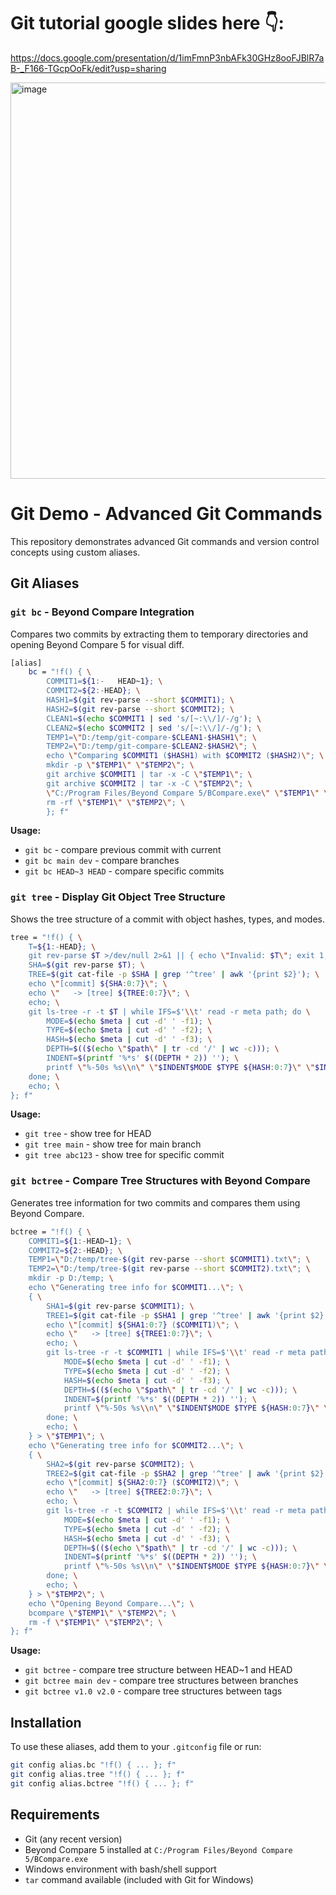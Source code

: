 # Git tutorial google slides here 👇:
https://docs.google.com/presentation/d/1imFmnP3nbAFk30GHz8ooFJBlR7aB-_F166-TGcpOoFk/edit?usp=sharing

<img width="1127" height="634" alt="image" src="https://github.com/user-attachments/assets/71e2ada9-0278-4f6c-8f37-bc400e5b060f" />

# Git Demo - Advanced Git Commands

This repository demonstrates advanced Git commands and version control concepts using custom aliases.

## Git Aliases

### `git bc` - Beyond Compare Integration
Compares two commits by extracting them to temporary directories and opening Beyond Compare 5 for visual diff.

```bash
[alias]
    bc = "!f() { \
        COMMIT1=${1:-   HEAD~1}; \
        COMMIT2=${2:-HEAD}; \
        HASH1=$(git rev-parse --short $COMMIT1); \
        HASH2=$(git rev-parse --short $COMMIT2); \
        CLEAN1=$(echo $COMMIT1 | sed 's/[~:\\/]/-/g'); \
        CLEAN2=$(echo $COMMIT2 | sed 's/[~:\\/]/-/g'); \
        TEMP1=\"D:/temp/git-compare-$CLEAN1-$HASH1\"; \
        TEMP2=\"D:/temp/git-compare-$CLEAN2-$HASH2\"; \
        echo \"Comparing $COMMIT1 ($HASH1) with $COMMIT2 ($HASH2)\"; \
        mkdir -p \"$TEMP1\" \"$TEMP2\"; \
        git archive $COMMIT1 | tar -x -C \"$TEMP1\"; \
        git archive $COMMIT2 | tar -x -C \"$TEMP2\"; \
        \"C:/Program Files/Beyond Compare 5/BCompare.exe\" \"$TEMP1\" \"$TEMP2\"; \
        rm -rf \"$TEMP1\" \"$TEMP2\"; \
        }; f"
```

**Usage:**
- `git bc` - compare previous commit with current
- `git bc main dev` - compare branches
- `git bc HEAD~3 HEAD` - compare specific commits

### `git tree` - Display Git Object Tree Structure
Shows the tree structure of a commit with object hashes, types, and modes.

```bash
tree = "!f() { \
    T=${1:-HEAD}; \
    git rev-parse $T >/dev/null 2>&1 || { echo \"Invalid: $T\"; exit 1; }; \
    SHA=$(git rev-parse $T); \
    TREE=$(git cat-file -p $SHA | grep '^tree' | awk '{print $2}'); \
    echo \"[commit] ${SHA:0:7}\"; \
    echo \"   -> [tree] ${TREE:0:7}\"; \
    echo; \
    git ls-tree -r -t $T | while IFS=$'\\t' read -r meta path; do \
        MODE=$(echo $meta | cut -d' ' -f1); \
        TYPE=$(echo $meta | cut -d' ' -f2); \
        HASH=$(echo $meta | cut -d' ' -f3); \
        DEPTH=$(($(echo \"$path\" | tr -cd '/' | wc -c))); \
        INDENT=$(printf '%*s' $((DEPTH * 2)) ''); \
        printf \"%-50s %s\\n\" \"$INDENT$MODE $TYPE ${HASH:0:7}\" \"$INDENT$path\"; \
    done; \
    echo; \
}; f"
```

**Usage:**
- `git tree` - show tree for HEAD
- `git tree main` - show tree for main branch
- `git tree abc123` - show tree for specific commit

### `git bctree` - Compare Tree Structures with Beyond Compare
Generates tree information for two commits and compares them using Beyond Compare.

```bash
bctree = "!f() { \
    COMMIT1=${1:-HEAD~1}; \
    COMMIT2=${2:-HEAD}; \
    TEMP1=\"D:/temp/tree-$(git rev-parse --short $COMMIT1).txt\"; \
    TEMP2=\"D:/temp/tree-$(git rev-parse --short $COMMIT2).txt\"; \
    mkdir -p D:/temp; \
    echo \"Generating tree info for $COMMIT1...\"; \
    { \
        SHA1=$(git rev-parse $COMMIT1); \
        TREE1=$(git cat-file -p $SHA1 | grep '^tree' | awk '{print $2}'); \
        echo \"[commit] ${SHA1:0:7} ($COMMIT1)\"; \
        echo \"   -> [tree] ${TREE1:0:7}\"; \
        echo; \
        git ls-tree -r -t $COMMIT1 | while IFS=$'\\t' read -r meta path; do \
            MODE=$(echo $meta | cut -d' ' -f1); \
            TYPE=$(echo $meta | cut -d' ' -f2); \
            HASH=$(echo $meta | cut -d' ' -f3); \
            DEPTH=$(($(echo \"$path\" | tr -cd '/' | wc -c))); \
            INDENT=$(printf '%*s' $((DEPTH * 2)) ''); \
            printf \"%-50s %s\\n\" \"$INDENT$MODE $TYPE ${HASH:0:7}\" \"$INDENT$path\"; \
        done; \
        echo; \
    } > \"$TEMP1\"; \
    echo \"Generating tree info for $COMMIT2...\"; \
    { \
        SHA2=$(git rev-parse $COMMIT2); \
        TREE2=$(git cat-file -p $SHA2 | grep '^tree' | awk '{print $2}'); \
        echo \"[commit] ${SHA2:0:7} ($COMMIT2)\"; \
        echo \"   -> [tree] ${TREE2:0:7}\"; \
        echo; \
        git ls-tree -r -t $COMMIT2 | while IFS=$'\\t' read -r meta path; do \
            MODE=$(echo $meta | cut -d' ' -f1); \
            TYPE=$(echo $meta | cut -d' ' -f2); \
            HASH=$(echo $meta | cut -d' ' -f3); \
            DEPTH=$(($(echo \"$path\" | tr -cd '/' | wc -c))); \
            INDENT=$(printf '%*s' $((DEPTH * 2)) ''); \
            printf \"%-50s %s\\n\" \"$INDENT$MODE $TYPE ${HASH:0:7}\" \"$INDENT$path\"; \
        done; \
        echo; \
    } > \"$TEMP2\"; \
    echo \"Opening Beyond Compare...\"; \
    bcompare \"$TEMP1\" \"$TEMP2\"; \
    rm -f \"$TEMP1\" \"$TEMP2\"; \
}; f"
```

**Usage:**
- `git bctree` - compare tree structure between HEAD~1 and HEAD
- `git bctree main dev` - compare tree structures between branches
- `git bctree v1.0 v2.0` - compare tree structures between tags

## Installation

To use these aliases, add them to your `.gitconfig` file or run:

```bash
git config alias.bc "!f() { ... }; f"
git config alias.tree "!f() { ... }; f"
git config alias.bctree "!f() { ... }; f"
```

## Requirements

- Git (any recent version)
- Beyond Compare 5 installed at `C:/Program Files/Beyond Compare 5/BCompare.exe`
- Windows environment with bash/shell support
- `tar` command available (included with Git for Windows)
